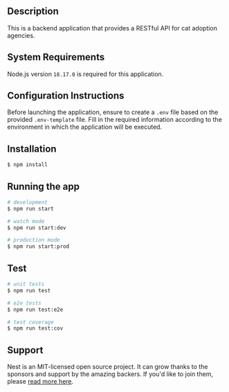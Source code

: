 
## Description

This is a backend application that provides a RESTful API for cat adoption agencies.

## System Requirements

Node.js version `18.17.0` is required for this application.

## Configuration Instructions

Before launching the application, ensure to create a `.env` file based on the provided `.env-template` file. Fill in the required information according to the environment in which the application will be executed.

## Installation

```bash
$ npm install
```

## Running the app

```bash
# development
$ npm run start

# watch mode
$ npm run start:dev

# production mode
$ npm run start:prod
```

## Test

```bash
# unit tests
$ npm run test

# e2e tests
$ npm run test:e2e

# test coverage
$ npm run test:cov
```

## Support

Nest is an MIT-licensed open source project. It can grow thanks to the sponsors and support by the amazing backers. If you'd like to join them, please [read more here](https://docs.nestjs.com/support).
